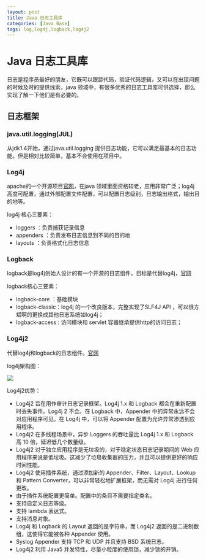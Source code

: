 ```yaml
---
layout: post
title: Java 日志工具库
categories: [Java Base]
tags: log,log4j,logback,log4j2
---
```


# Java 日志工具库

日志是程序员最好的朋友，它既可以跟踪代码，验证代码逻辑，又可以在出现问题的时候及时的提供线索，java 领域中，有很多优秀的日志工具库可供选择，那么实现了解一下他们是有必要的。

## 日志框架

### java.util.logging(JUL)

从jdk1.4开始，通过java.util.logging 提供日志功能，它可以满足最基本的日志功能。但是相对比较简单，基本不会使用在项目中。

### Log4j

apache的一个开源项目[官网](http://logging.apache.org/log4j/2.x/)，在java 领域里面资格较老，应用非常广泛；log4j高度可配置，通过外部配置文件配置，可以配置日志级别，日志输出格式，输出目的地等。

log4j 核心三要素：

- loggers ：负责捕获记录信息
- appenders ：负责发布日志信息到不同的目的地
- layouts ：负责格式化日志信息

### Logback

logback是log4j创始人设计的有一个开源的日志组件，目标是代替log4j，[官网](http://logback.qos.ch/)

logback核心三要素：

- logback-core ：基础模块
- logback-classic：log4j 的一个改良版本，完整实现了SLF4J API ，可以很方斌啊的更换成其他日志系统如log4j；
- logback-access : 访问模块和 servlet 容器继承提供http的访问日志；

### Log4j2

代替log4j和logback的日志组件。[官网](http://logging.apache.org/log4j/2.x/) 

log4j架构图：

![](https://ws1.sinaimg.cn/large/9cd40bd3gy1g72gcfppx7j20l60czaf5.jpg)

Log4j2优势：

- Log4j2 旨在用作审计日志记录框架。Log4j 1.x 和 Logback 都会在重新配置时丢失事件。Log4j 2 不会。在 Logback 中，Appender 中的异常永远不会对应用程序可见。在 Log4j 中，可以将 Appender 配置为允许异常渗透到应用程序。
- Log4j2 在多线程场景中，异步 Loggers 的吞吐量比 Log4j 1.x 和 Logback 高 10 倍，延迟低几个数量级。
- Log4j2 对于独立应用程序是无垃圾的，对于稳定状态日志记录期间的 Web 应用程序来说是低垃圾。这减少了垃圾收集器的压力，并且可以提供更好的响应时间性能。
- Log4j2 使用插件系统，通过添加新的 Appender、Filter、Layout、Lookup 和 Pattern Converter，可以非常轻松地扩展框架，而无需对 Log4j 进行任何更改。
- 由于插件系统配置更简单。配置中的条目不需要指定类名。
- 支持自定义日志等级。
- 支持 lambda 表达式。
- 支持消息对象。
- Log4j 和 Logback 的 Layout 返回的是字符串，而 Log4j2 返回的是二进制数组，这使得它能被各种 Appender 使用。
- Syslog Appender 支持 TCP 和 UDP 并且支持 BSD 系统日志。
- Log4j2 利用 Java5 并发特性，尽量小粒度的使用锁，减少锁的开销。



